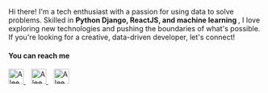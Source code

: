 <p>
 Hi there! I'm a tech enthusiast with a passion for using data to solve problems. Skilled in  <strong>Python Django, ReactJS, and machine learning </strong>, I love exploring new technologies and pushing the boundaries of what's possible. If you're looking for a creative, data-driven developer, let's connect!
</p>

<h4 align="left">You can reach me </h4>
 <a href="https://www.linkedin.com/in/aleena-alby/">
    <img src="https://www.vectorlogo.zone/logos/linkedin/linkedin-icon.svg" alt="Aleena's LinkedIn Profile" height="30" width="30">
  </a> &ensp;
  <a href="https://public.tableau.com/app/profile/aleena.alby">
    <img src="https://github.com/get-icon/geticon/blob/master/icons/tableau-icon.svg" alt="Aleena's LinkedIn Profile" height="30" width="30">
  </a>&ensp;
   <a href="https://www.instagram.com/lion_heart_aa/">
    <img src="https://github.com/get-icon/geticon/blob/master/icons/instagram-icon.svg" alt="Aleena's LinkedIn Profile" height="30" width="30">
  </a>
  
  <br>
  
<!-- 
<img height="180em" src="https://github-readme-stats.vercel.app/api?username=AleenaAlby&show_icons=true&hide_border=true&&count_private=true&include_all_commits=true" /> -->

<br><br>

<!-- [![Top Langs](https://github-readme-stats.vercel.app/api/top-langs/?username=AleenaAlby)](https://github.com/AleenaAlby/github-readme-stats) -->

<!-- 
<p><img align="center" src="https://github-readme-stats.vercel.app/api/top-langs?username=AleenaAlby&show_icons=true&locale=en&layout=compact" alt="AleenaAlby" /></p>
 -->
<!-- <p align='center'>
  📫 Email <a href='mailto:aleenaalby20@gmail.com'>aleenaalby20@gmail.com</a>
</p> -->
